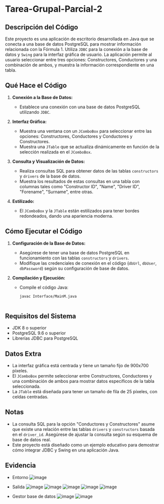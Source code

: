 # Tarea-Grupal-Parcial-2

## Descripción del Código

Este proyecto es una aplicación de escritorio desarrollada en Java que se conecta a una base de datos PostgreSQL para mostrar información relacionada con la Fórmula 1. Utiliza `JDBC` para la conexión a la base de datos y `Swing` para la interfaz gráfica de usuario. La aplicación permite al usuario seleccionar entre tres opciones: Constructores, Conductores y una combinación de ambos, y muestra la información correspondiente en una tabla.

## Qué Hace el Código

1. **Conexión a la Base de Datos:**
   - Establece una conexión con una base de datos PostgreSQL utilizando `JDBC`.

2. **Interfaz Gráfica:**
   - Muestra una ventana con un `JComboBox` para seleccionar entre las opciones: Constructores, Conductores y Conductores y Constructores.
   - Muestra una `JTable` que se actualiza dinámicamente en función de la selección realizada en el `JComboBox`.

3. **Consulta y Visualización de Datos:**
   - Realiza consultas SQL para obtener datos de las tablas `constructors` y `drivers` de la base de datos.
   - Muestra los resultados de estas consultas en una tabla con columnas tales como "Constructor ID", "Name", "Driver ID", "Forename", "Surname", entre otras.

4. **Estilizado:**
   - El `JComboBox` y la `JTable` están estilizados para tener bordes redondeados, dando una apariencia moderna.

## Cómo Ejecutar el Código

1. **Configuración de la Base de Datos:**
   - Asegúrese de tener una base de datos PostgreSQL en funcionamiento con las tablas `constructors` y `drivers`.
   - Modifique las credenciales de conexión en el código (`dbUrl`, `dbUser`, `dbPassword`) según su configuración de base de datos.

2. **Compilación y Ejecución:**
   - Compile el código Java:
     ```bash
     javac Interface/MainM.java
    
## Requisitos del Sistema

- JDK 8 o superior
- PostgreSQL 9.6 o superior
- Librerías JDBC para PostgreSQL

## Datos Extra

- La interfaz gráfica está centrada y tiene un tamaño fijo de 900x700 píxeles.
- El `JComboBox` permite seleccionar entre Constructores, Conductores y una combinación de ambos para mostrar datos específicos de la tabla seleccionada.
- La `JTable` está diseñada para tener un tamaño de fila de 25 píxeles, con celdas centradas.

## Notas

- La consulta SQL para la opción "Conductores y Constructores" asume que existe una relación entre las tablas `drivers` y `constructors` basada en el `driver_id`. Asegúrese de ajustar la consulta según su esquema de base de datos real.
- Este proyecto está diseñado como un ejemplo educativo para demostrar cómo integrar JDBC y Swing en una aplicación Java.

## Evidencia

- Entorno
![image](https://github.com/danilomdza/Tarea-Grupal-Parcial-2/assets/162849123/d88075bf-85df-4156-981c-7426a908022d)

- Salida
![image](https://github.com/danilomdza/Tarea-Grupal-Parcial-2/assets/162849123/1f1f8ce3-abea-49d2-849b-6f4f543a7ada)
![image](https://github.com/danilomdza/Tarea-Grupal-Parcial-2/assets/162849123/bdc1afff-bfdd-4dbd-9f9e-e6fa463b1736)
![image](https://github.com/danilomdza/Tarea-Grupal-Parcial-2/assets/162849123/7875ee9c-01b3-4f92-a074-516bc34dfdcf)
![image](https://github.com/danilomdza/Tarea-Grupal-Parcial-2/assets/162849123/02775378-5d06-4215-8886-b9927b9ddad8)
![image](https://github.com/danilomdza/Tarea-Grupal-Parcial-2/assets/162849123/5603010b-58d3-45e0-be6d-41256422983c)

- Gestor base de datos
![image](https://github.com/danilomdza/Tarea-Grupal-Parcial-2/assets/162849123/3324c3a9-f776-475d-b5b9-4022986365e6)
![image](https://github.com/danilomdza/Tarea-Grupal-Parcial-2/assets/162849123/55ccdd37-5c9f-41b5-84e9-dbcd28d27685)





